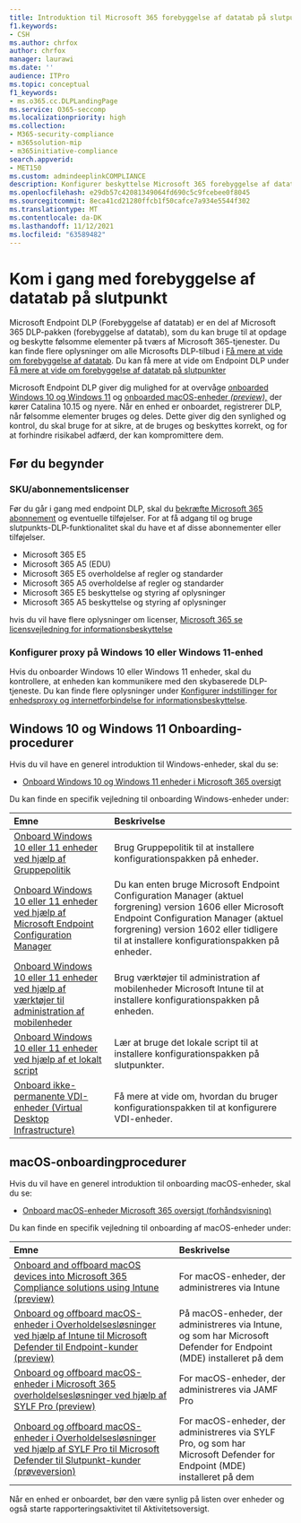 ```yaml
---
title: Introduktion til Microsoft 365 forebyggelse af datatab på slutpunkter
f1.keywords:
- CSH
ms.author: chrfox
author: chrfox
manager: laurawi
ms.date: ''
audience: ITPro
ms.topic: conceptual
f1_keywords:
- ms.o365.cc.DLPLandingPage
ms.service: O365-seccomp
ms.localizationpriority: high
ms.collection:
- M365-security-compliance
- m365solution-mip
- m365initiative-compliance
search.appverid:
- MET150
ms.custom: admindeeplinkCOMPLIANCE
description: Konfigurer beskyttelse Microsoft 365 forebyggelse af datatab på slutpunkter for at overvåge filaktiviteter og implementere beskyttende handlinger for disse filer til slutpunkter.
ms.openlocfilehash: e29db57c42081349064fd690c5c9fcebee0f8045
ms.sourcegitcommit: 8eca41cd21280ffcb1f50cafce7a934e5544f302
ms.translationtype: MT
ms.contentlocale: da-DK
ms.lasthandoff: 11/12/2021
ms.locfileid: "63589482"
---
```

# <a name="get-started-with-endpoint-data-loss-prevention"></a>Kom i gang med forebyggelse af datatab på slutpunkt

Microsoft Endpoint DLP (Forebyggelse af datatab) er en del af Microsoft 365 DLP-pakken (forebyggelse af datatab), som du kan bruge til at opdage og beskytte følsomme elementer på tværs af Microsoft 365-tjenester. Du kan finde flere oplysninger om alle Microsofts DLP-tilbud i [Få mere at vide om forebyggelse af datatab](dlp-learn-about-dlp.md). Du kan få mere at vide om Endpoint DLP under [Få mere at vide om forebyggelse af datatab på slutpunkter](endpoint-dlp-learn-about.md)

Microsoft Endpoint DLP giver dig mulighed for at overvåge [onboarded Windows 10 og Windows 11](device-onboarding-overview.md) og [onboarded macOS-enheder *(preview),*](device-onboarding-macos-overview.md) der kører Catalina 10.15 og nyere. Når en enhed er onboardet, registrerer DLP, når følsomme elementer bruges og deles. Dette giver dig den synlighed og kontrol, du skal bruge for at sikre, at de bruges og beskyttes korrekt, og for at forhindre risikabel adfærd, der kan kompromittere dem.

## <a name="before-you-begin"></a>Før du begynder

### <a name="skusubscriptions-licensing"></a>SKU/abonnementslicenser

Før du går i gang med endpoint DLP, skal du [bekræfte Microsoft 365 abonnement](https://www.microsoft.com/microsoft-365/compare-microsoft-365-enterprise-plans?rtc=1) og eventuelle tilføjelser. For at få adgang til og bruge slutpunkts-DLP-funktionalitet skal du have et af disse abonnementer eller tilføjelser.

- Microsoft 365 E5
- Microsoft 365 A5 (EDU)
- Microsoft 365 E5 overholdelse af regler og standarder
- Microsoft 365 A5 overholdelse af regler og standarder
- Microsoft 365 E5 beskyttelse og styring af oplysninger
- Microsoft 365 A5 beskyttelse og styring af oplysninger

hvis du vil have flere oplysninger om licenser, [Microsoft 365 se licensvejledning for informationsbeskyttelse](/office365/servicedescriptions/microsoft-365-service-descriptions/microsoft-365-tenantlevel-services-licensing-guidance/microsoft-365-security-compliance-licensing-guidance#information-protection-data-loss-prevention-for-exchange-online-sharepoint-online-and-onedrive-for-business)

### <a name="configure-proxy-on-the-windows-10-or-windows-11-device"></a>Konfigurer proxy på Windows 10 eller Windows 11-enhed

Hvis du onboarder Windows 10 eller Windows 11 enheder, skal du kontrollere, at enheden kan kommunikere med den skybaserede DLP-tjeneste. Du kan finde flere oplysninger under [Konfigurer indstillinger for enhedsproxy og internetforbindelse for informationsbeskyttelse](device-onboarding-configure-proxy.md#configure-device-proxy-and-internet-connection-settings-for-information-protection).

## <a name="windows-10-and-windows-11-onboarding-procedures"></a>Windows 10 og Windows 11 Onboarding-procedurer

Hvis du vil have en generel introduktion til Windows-enheder, skal du se:

- [Onboard Windows 10 og Windows 11 enheder i Microsoft 365 oversigt](device-onboarding-overview.md#onboard-windows-10-and-windows-11-devices-into-microsoft-365-overview)

Du kan finde en specifik vejledning til onboarding Windows-enheder under:

Emne | Beskrivelse
:---|:---
[Onboard Windows 10 eller 11 enheder ved hjælp af Gruppepolitik](device-onboarding-gp.md) | Brug Gruppepolitik til at installere konfigurationspakken på enheder.
[Onboard Windows 10 eller 11 enheder ved hjælp af Microsoft Endpoint Configuration Manager](device-onboarding-sccm.md) | Du kan enten bruge Microsoft Endpoint Configuration Manager (aktuel forgrening) version 1606 eller Microsoft Endpoint Configuration Manager (aktuel forgrening) version 1602 eller tidligere til at installere konfigurationspakken på enheder.
[Onboard Windows 10 eller 11 enheder ved hjælp af værktøjer til administration af mobilenheder](device-onboarding-mdm.md) | Brug værktøjer til administration af mobilenheder Microsoft Intune til at installere konfigurationspakken på enheden.
[Onboard Windows 10 eller 11 enheder ved hjælp af et lokalt script](device-onboarding-script.md) | Lær at bruge det lokale script til at installere konfigurationspakken på slutpunkter.
[Onboard ikke-permanente VDI-enheder (Virtual Desktop Infrastructure)](device-onboarding-vdi.md) | Få mere at vide om, hvordan du bruger konfigurationspakken til at konfigurere VDI-enheder.

## <a name="macos-onboarding-procedures"></a>macOS-onboardingprocedurer

Hvis du vil have en generel introduktion til onboarding macOS-enheder, skal du se:
 
- [Onboard macOS-enheder Microsoft 365 oversigt (forhåndsvisning)](device-onboarding-macos-overview.md#onboard-macos-devices-into-microsoft-365-overview-preview)

Du kan finde en specifik vejledning til onboarding af macOS-enheder under:

Emne | Beskrivelse
:---|:---
|[Onboard and offboard macOS devices into Microsoft 365 Compliance solutions using Intune (preview)](device-onboarding-offboarding-macos-intune.md#onboard-and-offboard-macos-devices-into-microsoft-365-compliance-solutions-using-intune-preview)|For macOS-enheder, der administreres via Intune
|[Onboard og offboard macOS-enheder i Overholdelsesløsninger ved hjælp af Intune til Microsoft Defender til Endpoint-kunder (preview)](device-onboarding-offboarding-macos-intune-mde.md#onboard-and-offboard-macos-devices-into-compliance-solutions-using-intune-for-microsoft-defender-for-endpoint-customers-preview) |På macOS-enheder, der administreres via Intune, og som har Microsoft Defender for Endpoint (MDE) installeret på dem
|[Onboard og offboard macOS-enheder i Microsoft 365 overholdelsesløsninger ved hjælp af SYLF Pro (preview)](device-onboarding-offboarding-macos-jamfpro.md#onboard-and-offboard-macos-devices-into-microsoft-365-compliance-solutions-using-jamf-pro-preview) | For macOS-enheder, der administreres via JAMF Pro
|[Onboard og offboard macOS-enheder i Overholdelsesløsninger ved hjælp af SYLF Pro til Microsoft Defender til Slutpunkt-kunder (prøveversion)](device-onboarding-offboarding-macos-jamfpro-mde.md#onboard-and-offboard-macos-devices-into-compliance-solutions-using-jamf-pro-for-microsoft-defender-for-endpoint-customers-preview)|For macOS-enheder, der administreres via SYLF Pro, og som har Microsoft Defender for Endpoint (MDE) installeret på dem

Når en enhed er onboardet, bør den være synlig på listen over enheder og også starte rapporteringsaktivitet til Aktivitetsoversigt.

<!--### Permissions

To enable device management, the account you use must be a member of any one of these roles:

- Global admin
- Security admin
- Compliance admin

If you want to use a custom account to view the device management settings, it must be in one of these roles:

- Global admin
- Compliance admin
- Compliance data admin
- Global reader

If you want to use a custom account to access the onboarding/offboarding page, it must be in one of these roles:

- Global admin
- Compliance admin

If you want to use a custom account to turn on/off device monitoring, it must be in one of these roles:

- Global admin
- Compliance admin

Data from Endpoint DLP can be viewed in [Activity explorer](data-classification-activity-explorer.md). There are four roles that grant permission to activity explorer, the account you use for accessing the data must be a member of any one of them.

- Global admin
- Compliance admin
- Security admin
- Compliance data admin -->

<!-- ### Prepare your Windows 10/11 endpoints

Make sure that the Windows devices that you plan on deploying Endpoint DLP to meet these requirements.

1. Must be running Windows 10 x64 build 1809, Windows 11, or later.

1. Antimalware Client Version is 4.18.2009.7 or newer. Check your current version by opening Windows Security app, select the Settings icon, and then select About. The version number is listed under Antimalware Client Version. Update to the latest Antimalware Client Version by installing Windows Update KB4052623.

   > [!NOTE]
   > None of Windows Security components need to be active, you can run Endpoint DLP independent of Windows Security status, but the [Real-time protection and Behavior monitor](/windows/security/threat-protection/microsoft-defender-antivirus/configure-real-time-protection-microsoft-defender-antivirus)) must be enabled.

1. The following Updates are installed on Windows 10 devices

   > [!NOTE]
   > These updates are not a pre-requisite to onboard a device to Endpoint DLP, but contain fixes for important issues thus must be installed before using the product.

   - For Windows 10 1809 - KB4559003, KB4577069, KB4580390
   - For Windows 10 1903 or 1909 - KB4559004, KB4577062, KB4580386
   - For Windows 10 2004 - KB4568831, KB4577063
   - For devices running Office 2016 (and not any other Office version) - KB4577063

1. All devices must be one of these:

   - [Azure Active Directory (Azure AD) joined](/azure/active-directory/devices/concept-azure-ad-join)
   - [Hybrid Azure AD joined](/azure/active-directory/devices/concept-azure-ad-join-hybrid)
   - [AAD registered](/azure/active-directory/user-help/user-help-register-device-on-network)

1. Install Microsoft Chromium Edge browser on the endpoint device to enforce policy actions for the upload to cloud activity. See, [Download the new Microsoft Edge based on Chromium](https://support.microsoft.com/help/4501095/download-the-new-microsoft-edge-based-on-chromium). If your devices use the Chrome browser, you can install the [Microsoft Compliance Extension](dlp-chrome-learn-about.md#learn-about-the-microsoft-compliance-extension) to enforce policy actions for the upload to cloud activity.

1. If you are on Monthly Enterprise Channel of Microsoft 365 Apps versions 2004-2008, there is a known issue with Endpoint DLP classifying Office content and you need to update to version 2009 or later. See [Update history for Microsoft 365 Apps (listed by date)](/officeupdates/update-history-microsoft365-apps-by-date) for current versions. To learn more about this issue, see the Office Suite section of [Release notes for Current Channel releases in 2020](/officeupdates/current-channel#version-2010-october-27).

1. If you have endpoints that use a device proxy to connect to the internet, follow the procedures in [Configure device proxy and internet connection settings for Information Protection](device-onboarding-configure-proxy.md#configure-device-proxy-and-internet-connection-settings-for-information-protection).

## Prepare your macOS devices (preview)

See, [Onboard macOS devices into Microsoft 365 overview (preview)](device-onboarding-macos-overview.md#onboard-macos-devices-into-microsoft-365-overview-preview)-->

<!--## Onboarding Windows 10 and Windows 11 devices into device management

You must enable device monitoring and onboard your endpoints before you can monitor and protect sensitive items on a device. Both of these actions are done in the Microsoft 365 Compliance portal.

When you want to onboard devices that haven't been onboarded yet, you'll download the appropriate script and deploy it to those devices. Follow the [Onboarding devices procedure](endpoint-dlp-getting-started.md#onboarding-devices).

If you already have devices onboarded into [Microsoft Defender for Endpoint](/windows/security/threat-protection/), they will already appear in the managed devices list. Follow the [With devices onboarded into Microsoft Defender for Endpoint procedure](?source=docs&view=o365-worldwide#with-devices-onboarded-into-microsoft-defender-for-endpoint).

### Onboarding devices

In this deployment scenario, you'll onboard devices that have not been onboarded yet, and you just want to monitor and protect sensitive items from unintentional sharing on Windows 10 or Windows 11 devices.

1. Open the <a href="https://go.microsoft.com/fwlink/p/?linkid=2077149" target="_blank">Microsoft 365 compliance center</a>.

2. Choose **Settings** > **Device onboarding**.

   > [!NOTE]
   > While it usually takes about 60 seconds for device onboarding to be enabled, please allow up to 30 minutes before engaging with Microsoft support.

3. Choose **Devices** to open the **Devices** list. The list will be empty until you onboard devices.

4. Choose **Onboarding** to begin the onboarding process.

5. Choose the way you want to deploy to these additional devices from the **Deployment method** list and then **download package**.

   > [!div class="mx-imgBorder"]
   > ![deployment method.](../media/endpoint-dlp-getting-started-3-deployment-method.png)

6. Follow the appropriate procedures in [Onboarding tools and methods for Windows machines](/windows/security/threat-protection/microsoft-defender-atp/configure-endpoints). This link takes you to a landing page where you can access Microsoft Defender for Endpoint procedures that match the deployment package you selected in step 5:

    - Onboard Windows machines using Group Policy
    - Onboard Windows machines using Microsoft Endpoint Configuration Manager
    - Onboard Windows machines using Mobile Device Management tools
    - Onboard Windows machines using a local script
    - Onboard non-persistent virtual desktop infrastructure (VDI) machines in single-session scenarios

Once done and endpoint is onboarded, it should be visible in the devices list and also start reporting audit activity logs to Activity explorer.

> [!NOTE]
> This experience is under license enforcement. Without the required license, data will not be visible or accessible.

### With devices onboarded into Microsoft Defender for Endpoint

In this scenario, Microsoft Defender for Endpoint is already deployed and there are endpoints reporting in. All these endpoints will appear in the managed devices list. You can continue to onboard new devices into Endpoint DLP to expand coverage by using the [Onboarding devices procedure](endpoint-dlp-getting-started.md#onboarding-devices).

1. Open the <a href="https://go.microsoft.com/fwlink/p/?linkid=2077149" target="_blank">Microsoft 365 compliance center</a>.

2. Open the Compliance Center settings page and choose **Enable device monitoring**.

3. Choose **Device management** to open the **Devices** list. You should see the list of devices that are already reporting in to Microsoft Defender for Endpoint.

   > [!div class="mx-imgBorder"]
   > ![device management.](../media/endpoint-dlp-getting-started-2-device-management.png)

4. Choose **Onboarding** if you need to onboard additional devices.

5. Choose the way you want to deploy to these additional devices from the **Deployment method** list and then **Download package**.

6. Follow the appropriate procedures in [Onboarding tools and methods for Windows machines](/windows/security/threat-protection/microsoft-defender-atp/configure-endpoints). This link takes you to a landing page where you can access Microsoft Defender for Endpoint procedures that match the deployment package you selected in step 5:
    - Onboard Windows machines using Group Policy
    - Onboard Windows machines using Microsoft Endpoint Configuration Manager
    - Onboard Windows machines using Mobile Device Management tools
    - Onboard Windows machines using a local script
    - Onboard non-persistent virtual desktop infrastructure (VDI) machines.

Once done and endpoint is onboarded, it should be visible under the **Devices** table and also start reporting audit logs to the **Activity Explorer**.

> [!NOTE]
>This experience is under license enforcement. Without the required license, data will not be visible or accessible.


### Viewing Endpoint DLP alerts in DLP Alerts Management dashboard

1. Open the Data loss prevention page in the <a href="https://go.microsoft.com/fwlink/p/?linkid=2077149" target="_blank">Microsoft 365 compliance center</a> and choose Alerts.

2. Refer to the procedures in [How to configure and view alerts for your DLP policies](dlp-configure-view-alerts-policies.md) to view alerts for your Endpoint DLP policies.

### Viewing Endpoint DLP data in activity explorer

1. Open the [Data classification page](https://compliance.microsoft.com/dataclassification?viewid=overview) for your domain in the Microsoft 365 Compliance center and choose Activity explorer.

2. Refer to the procedures in [Get started with Activity explorer](data-classification-activity-explorer.md) to access and filter all the data for your Endpoint devices.

   > [!div class="mx-imgBorder"]
   > ![activity explorer filter for endpoint devices.](../media/endpoint-dlp-4-getting-started-activity-explorer.png)

## Next steps

Now that you have onboarded devices and can view the activity data in Activity explorer, you are ready to move on to your next step where you create DLP policies that protect your sensitive items.

- [Using Endpoint data loss prevention](endpoint-dlp-using.md)

## See also

- [Learn about Endpoint data loss prevention](endpoint-dlp-learn-about.md)
- [Using Endpoint data loss prevention](endpoint-dlp-using.md)
- [Learn about data loss prevention](dlp-learn-about-dlp.md)
- [Create, test, and tune a DLP policy](create-test-tune-dlp-policy.md)
- [Get started with Activity explorer](data-classification-activity-explorer.md)
- [Microsoft Defender for Endpoint](/windows/security/threat-protection/)
- [Onboarding tools and methods for Windows machines](/windows/security/threat-protection/microsoft-defender-atp/configure-endpoints)
- [Microsoft 365 subscription](https://www.microsoft.com/microsoft-365/compare-microsoft-365-enterprise-plans?rtc=1)
- [Azure AD joined devices](/azure/active-directory/devices/concept-azure-ad-join)
- [Download the new Microsoft Edge based on Chromium](https://support.microsoft.com/help/4501095/download-the-new-microsoft-edge-based-on-chromium)
-->
